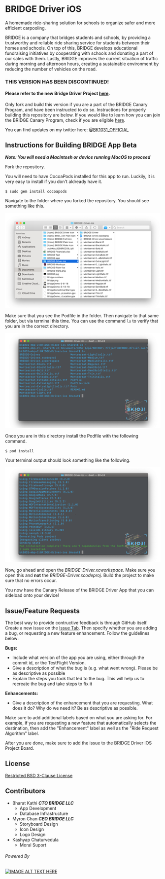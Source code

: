 # BRIDGE Driver iOS
A homemade ride-sharing solution for schools to organize safer and more efficient carpooling.

BRIDGE is a company that bridges students and schools, by providing a trustworthy and reliable ride sharing service for students between their homes and schools. On top of this, BRIDGE develops educational fundraising initiatives by cooperating with schools and donating a part of our sales with them. Lastly, BRIDGE improves the current situation of traffic during morning and afternoon hours, creating a sustainable environment by reducing the number of vehicles on the road.

### THIS VERSION HAS BEEN DISCONTINUED!
#### Please refer to the new Bridge Driver Project [here](https://github.com/equinox-initiative/bridge-driver-flutter).

Only fork and build this version if you are a part of the BRIDGE Canary Program, and have been instructed to do so. Instructions for properly building this repository are below. If you would like to learn how you can join the BRIDGE Canary Program, check if you are eligible [here](https://github.com/BK1031/BRIDGE-Driver-ios/blob/master/CANARY.md).

You can find updates on my twitter here: [@BK1031_OFFICIAL](https://twitter.com/BK1031_OFFICIAL)

## Instructions for Building BRIDGE App Beta

***Note: You will need a Macintosh or device running MacOS to proceed***

Fork the repository.

You will need to have CocoaPods installed for this app to run. Luckily, it is very easy to install if you don't aldready have it.

`$ sudo gem install cocoapods`

Navigate to the folder where you forked the repository. You should see something like this.

![alt text](https://github.com/BK1031/ImageAssets/blob/master/Screen%20Shot%202018-09-05%20at%205.27.56%20PM.png "BRIDGE Project in Finder")

Make sure that you see the Podfile in the folder. Then navigate to that same folder, but via terminal this time. You can use the command `ls` to verify that you are in the correct directory.

![alt text](https://github.com/BK1031/ImageAssets/blob/master/Screen%20Shot%202018-09-05%20at%205.29.45%20PM.png "BRIDGE-Driver-ios Project in Terminal")

Once you are in this directory install the Podfile with the following command.

`$ pod install`

Your terminal output should look something like the following.

![alt text](https://github.com/BK1031/ImageAssets/blob/master/Screen%20Shot%202018-09-05%20at%205.30.07%20PM.png "Pod Install in Terminal")

Now, go ahead and open the *BRIDGE-Driver.xcworkspace*. Make sure you open this and **not** the *BRIDGE-Driver.xcodeproj*. Build the project to make sure that no errors occur.

You now have the Canary Release of the BRIDGE Driver App that you can sideload onto your device!

## Issue/Feature Requests

The best way to provide contructive feedback is through GitHub itself. Create a new issue on the [Issue Tab](https://github.com/BK1031/BRIDGE-Driver-ios/issues). Then specify whether you are adding a bug, or requesting a new feature enhancement. Follow the guidelines below:

**Bugs:**
- Include what version of the app you are using, either through the commit id, or the TestFlight Version.
- Give a description of what the bug is (e.g. what went wrong). Please be as descriptive as possible
- Explain the steps you took that led to the bug. This will help us to recreate the bug and take steps to fix it

**Enhancements:**
- Give a description of the enhancement that you are requesting. What does it do? Why do we need it? Be as descriptive as possible.

Make sure to add additional labels based on what you are asking for. For example, if you are requesting a new feature that automatically selects the destination, then add the "Enhancement" label as well as the "Ride Request Algorithm" label.

After you are done, make sure to add the issue to the BRIDGE Driver iOS Project Board.

## License

[Restricted BSD 3-Clause License](https://github.com/BK1031/BRIDGE-Driver-ios/blob/master/LICENSE)

## Contributors

- Bharat Kathi  ***CTO BRIDGE LLC***
    - App Development
    - Database Infrastructure
- Myron Chan ***CEO BRIDGE LLC***
    - Storyboard Design
    - Icon Design
    - Logo Design
- Kashyap Chaturvedula
    - Moral Suport

###### *Powered By*
[![IMAGE ALT TEXT HERE](https://github.com/bharat1031/BRIDGE-app/blob/master/Firebase.png)](https://bridgeridesharing-app.firebaseio.com)
